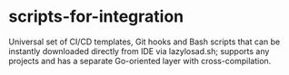 # scripts-for-integration
Universal set of CI/CD templates, Git hooks and Bash scripts that can be instantly downloaded directly from IDE via lazylosad.sh; supports any projects and has a separate Go-oriented layer with cross-compilation. 
